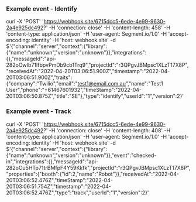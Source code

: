 ### Example event - Identify

curl -X 'POST' 'https://webhook.site/6715dcc5-6ede-4e99-9630-2a4e925dc492?' -H 'connection: close' -H 'content-length: 458' -H 'content-type: application/json' -H 'user-agent: Segment.io/1.0' -H 'accept-encoding: identity' -H 'host: webhook.site' -d $'{"channel":"server","context":{"library":{"name":"unknown","version":"unknown"}},"integrations":{},"messageId":"api-282oOwIb71IfbpvPmDb9cb1Trq9","projectId":"r3QPgvJBMpsc1XLzT17X8P","receivedAt":"2022-04-20T03:06:51.900Z","timestamp":"2022-04-20T03:06:51.900Z","traits":{"company":"Twilio","email":"test1@email.com.au","name":"Test1 User","phone":"+61467601932","timeStamp":"2022-04-20T03:06:50.875Z","title":"SE"},"type":"identify","userId":"1","version":2}'

### Example event - Track

curl -X 'POST' 'https://webhook.site/6715dcc5-6ede-4e99-9630-2a4e925dc492?' -H 'connection: close' -H 'content-length: 408' -H 'content-type: application/json' -H 'user-agent: Segment.io/1.0' -H 'accept-encoding: identity' -H 'host: webhook.site' -d $'{"channel":"server","context":{"library":{"name":"unknown","version":"unknown"}},"event":"checked-in","integrations":{},"messageId":"api-282oOu5HTp71trBMfpF4Y59Kkfk","projectId":"r3QPgvJBMpsc1XLzT17X8P","properties":{"booth":{"id":2,"name":"Robot"}},"receivedAt":"2022-04-20T03:06:52.476Z","timeStamp":"2022-04-20T03:06:51.754Z","timestamp":"2022-04-20T03:06:52.476Z","type":"track","userId":"1","version":2}'
